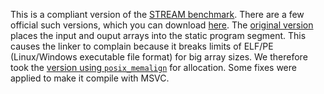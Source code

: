 This is a compliant version of the [STREAM benchmark](https://www.cs.virginia.edu/stream/).
There are a few official such versions, which you can download [here](https://www.cs.virginia.edu/stream/FTP/Code/).
The [original version](https://www.cs.virginia.edu/stream/FTP/Code/stream.c) places the input and ouput arrays into the static program segment.
This causes the linker to complain because it breaks limits of ELF/PE (Linux/Windows executable file format) for big array sizes.
We therefore took the [version using `posix_memalign`](https://www.cs.virginia.edu/stream/FTP/Code/Versions/stream_5-10_posix_memalign.c) for allocation.
Some fixes were applied to make it compile with MSVC.
